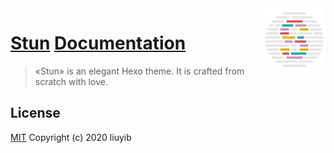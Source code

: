 <a title="Stun website" href="https://theme-stun.github.io/">
  <img src="https://raw.githubusercontent.com/liuyib/hexo-theme-stun/master/source/images/icons/stun-logo.svg" alt="Stun logo" align="right" width="100" height="100">
</a>

# [Stun](https://theme-stun.github.io/) [Documentation](https://theme-stun.github.io/hexo-theme-stun-docs/)

> «Stun» is an elegant Hexo theme. It is crafted from scratch with love.

## License

[MIT](https://github.com/theme-stun/hexo-theme-stun-docs/blob/master/LICENSE) Copyright (c) 2020 liuyib
